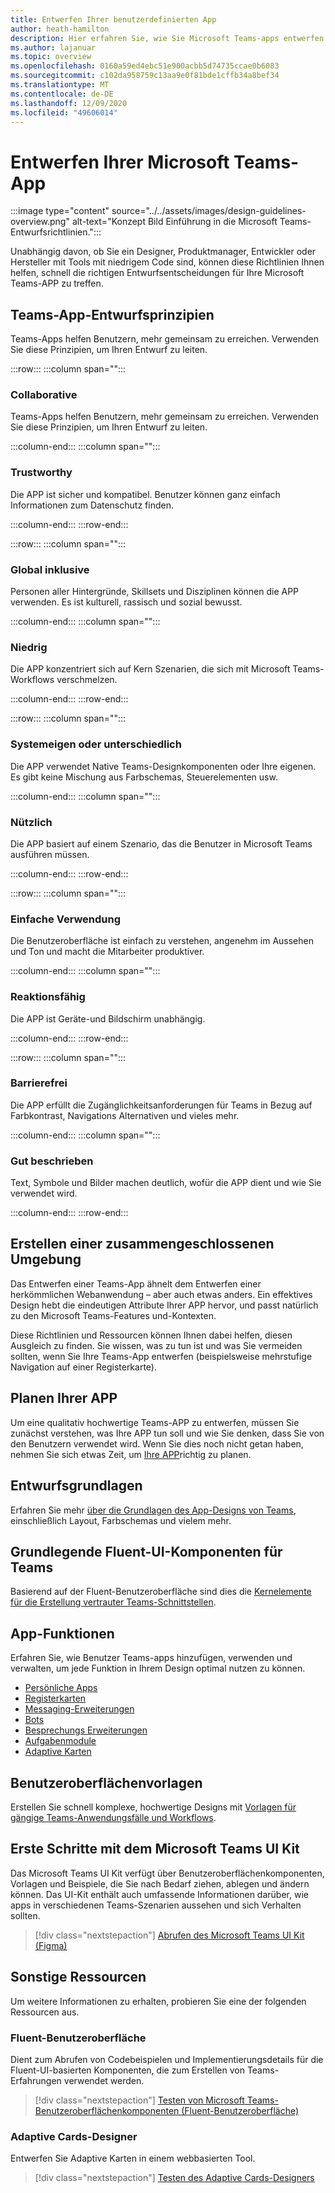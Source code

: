 ```yaml
---
title: Entwerfen Ihrer benutzerdefinierten App
author: heath-hamilton
description: Hier erfahren Sie, wie Sie Microsoft Teams-apps entwerfen. Ressourcen umfassen das Microsoft Teams UI Kit, bewährte Methoden, Beispiele und vieles mehr.
ms.author: lajanuar
ms.topic: overview
ms.openlocfilehash: 0160a59ed4ebc51e900acbb5d74735ccae0b6083
ms.sourcegitcommit: c102da958759c13aa9e0f81bde1cffb34a8bef34
ms.translationtype: MT
ms.contentlocale: de-DE
ms.lasthandoff: 12/09/2020
ms.locfileid: "49606014"
---
```

# <a name="designing-your-microsoft-teams-app"></a>Entwerfen Ihrer Microsoft Teams-App

:::image type="content" source="../../assets/images/design-guidelines-overview.png" alt-text="Konzept Bild Einführung in die Microsoft Teams-Entwurfsrichtlinien.":::

Unabhängig davon, ob Sie ein Designer, Produktmanager, Entwickler oder Hersteller mit Tools mit niedrigem Code sind, können diese Richtlinien Ihnen helfen, schnell die richtigen Entwurfsentscheidungen für Ihre Microsoft Teams-APP zu treffen.

## <a name="teams-app-design-principles"></a>Teams-App-Entwurfsprinzipien

Teams-Apps helfen Benutzern, mehr gemeinsam zu erreichen. Verwenden Sie diese Prinzipien, um Ihren Entwurf zu leiten.

:::row:::
   :::column span="":::

### <a name="collaborative"></a>Collaborative

Teams-Apps helfen Benutzern, mehr gemeinsam zu erreichen. Verwenden Sie diese Prinzipien, um Ihren Entwurf zu leiten.

   :::column-end:::
   :::column span="":::

### <a name="trustworthy"></a>Trustworthy

Die APP ist sicher und kompatibel. Benutzer können ganz einfach Informationen zum Datenschutz finden.

   :::column-end:::
:::row-end:::

:::row:::
   :::column span="":::

### <a name="globally-inclusive"></a>Global inklusive

Personen aller Hintergründe, Skillsets und Disziplinen können die APP verwenden. Es ist kulturell, rassisch und sozial bewusst.

   :::column-end:::
   :::column span="":::

### <a name="light"></a>Niedrig

Die APP konzentriert sich auf Kern Szenarien, die sich mit Microsoft Teams-Workflows verschmelzen.

   :::column-end:::
:::row-end:::

:::row:::
   :::column span="":::

### <a name="native-or-distinct"></a>Systemeigen oder unterschiedlich

Die APP verwendet Native Teams-Designkomponenten oder Ihre eigenen. Es gibt keine Mischung aus Farbschemas, Steuerelementen usw.

   :::column-end:::
   :::column span="":::

### <a name="useful"></a>Nützlich

Die APP basiert auf einem Szenario, das die Benutzer in Microsoft Teams ausführen müssen.

   :::column-end:::
:::row-end:::

:::row:::
   :::column span="":::

### <a name="easy-to-use"></a>Einfache Verwendung

Die Benutzeroberfläche ist einfach zu verstehen, angenehm im Aussehen und Ton und macht die Mitarbeiter produktiver.

   :::column-end:::
   :::column span="":::

### <a name="responsive"></a>Reaktionsfähig

Die APP ist Geräte-und Bildschirm unabhängig.

   :::column-end:::
:::row-end:::

:::row:::
   :::column span="":::

### <a name="accessible"></a>Barrierefrei

Die APP erfüllt die Zugänglichkeitsanforderungen für Teams in Bezug auf Farbkontrast, Navigations Alternativen und vieles mehr.

   :::column-end:::
   :::column span="":::

### <a name="well-described"></a>Gut beschrieben

Text, Symbole und Bilder machen deutlich, wofür die APP dient und wie Sie verwendet wird.

   :::column-end:::
:::row-end:::

## <a name="creating-a-cohesive-experience"></a>Erstellen einer zusammengeschlossenen Umgebung

Das Entwerfen einer Teams-App ähnelt dem Entwerfen einer herkömmlichen Webanwendung – aber auch etwas anders. Ein effektives Design hebt die eindeutigen Attribute Ihrer APP hervor, und passt natürlich zu den Microsoft Teams-Features und-Kontexten.

Diese Richtlinien und Ressourcen können Ihnen dabei helfen, diesen Ausgleich zu finden. Sie wissen, was zu tun ist und was Sie vermeiden sollten, wenn Sie Ihre Teams-App entwerfen (beispielsweise mehrstufige Navigation auf einer Registerkarte).

## <a name="planning-your-app"></a>Planen Ihrer APP

Um eine qualitativ hochwertige Teams-APP zu entwerfen, müssen Sie zunächst verstehen, was Ihre APP tun soll und wie Sie denken, dass Sie von den Benutzern verwendet wird. Wenn Sie dies noch nicht getan haben, nehmen Sie sich etwas Zeit, um [Ihre APP](../../concepts/extensibility-points.md)richtig zu planen.

## <a name="design-fundamentals"></a>Entwurfsgrundlagen

Erfahren Sie mehr [über die Grundlagen des App-Designs von Teams](design-teams-app-fundamentals.md), einschließlich Layout, Farbschemas und vielem mehr.

## <a name="basic-fluent-ui-components-for-teams"></a>Grundlegende Fluent-UI-Komponenten für Teams

Basierend auf der Fluent-Benutzeroberfläche sind dies die [Kernelemente für die Erstellung vertrauter Teams-Schnittstellen](design-teams-app-basic-ui-components.md).

## <a name="app-capabilities"></a>App-Funktionen

Erfahren Sie, wie Benutzer Teams-apps hinzufügen, verwenden und verwalten, um jede Funktion in Ihrem Design optimal nutzen zu können.

* [Persönliche Apps](../../concepts/design/personal-apps.md)
* [Registerkarten](../../tabs/design/tabs.md)
* [Messaging-Erweiterungen](../../messaging-extensions/design/messaging-extension-design.md)
* [Bots](../../bots/design/bots.md)
* [Besprechungs Erweiterungen](../../apps-in-teams-meetings/design/designing-apps-in-meetings.md)
* [Aufgabenmodule](../../task-modules-and-cards/task-modules/design-teams-task-modules.md)
* [Adaptive Karten](../../task-modules-and-cards/cards/design-effective-cards.md)

## <a name="ui-templates"></a>Benutzeroberflächenvorlagen

Erstellen Sie schnell komplexe, hochwertige Designs mit [Vorlagen für gängige Teams-Anwendungsfälle und Workflows](design-teams-app-ui-templates.md).

## <a name="get-started-with-the-microsoft-teams-ui-kit"></a>Erste Schritte mit dem Microsoft Teams UI Kit

Das Microsoft Teams UI Kit verfügt über Benutzeroberflächenkomponenten, Vorlagen und Beispiele, die Sie nach Bedarf ziehen, ablegen und ändern können. Das UI-Kit enthält auch umfassende Informationen darüber, wie apps in verschiedenen Teams-Szenarien aussehen und sich Verhalten sollten.

> [!div class="nextstepaction"]
> [Abrufen des Microsoft Teams UI Kit (Figma)](https://www.figma.com/community/file/916836509871353159)

## <a name="other-resources"></a>Sonstige Ressourcen

Um weitere Informationen zu erhalten, probieren Sie eine der folgenden Ressourcen aus.

### <a name="fluent-ui"></a>Fluent-Benutzeroberfläche

Dient zum Abrufen von Codebeispielen und Implementierungsdetails für die Fluent-UI-basierten Komponenten, die zum Erstellen von Teams-Erfahrungen verwendet werden.

> [!div class="nextstepaction"]
> [Testen von Microsoft Teams-Benutzeroberflächenkomponenten (Fluent-Benutzeroberfläche)](https://fluentsite.z22.web.core.windows.net/)

### <a name="adaptive-cards-designer"></a>Adaptive Cards-Designer

Entwerfen Sie Adaptive Karten in einem webbasierten Tool.

> [!div class="nextstepaction"]
> [Testen des Adaptive Cards-Designers](https://adaptivecards.io/designer/)
